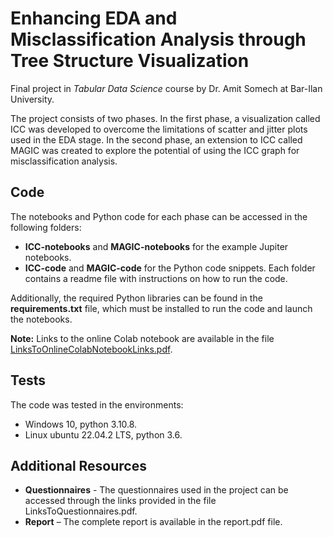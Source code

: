 # Enhancing EDA and Misclassification Analysis through Tree Structure Visualization

Final project in *Tabular Data Science* course by Dr. Amit Somech at Bar-Ilan University.

The project consists of two phases. In the first phase, a visualization called ICC was developed to overcome the limitations of scatter and jitter plots used in the EDA stage. In the second phase, an extension to ICC called MAGIC was created to explore the potential of using the ICC graph for misclassification analysis.

## Code

The notebooks and Python code for each phase can be accessed in the following folders:
* **ICC-notebooks** and **MAGIC-notebooks** for the example Jupiter notebooks.
* **ICC-code** and **MAGIC-code** for the Python code snippets. Each folder contains a readme file with instructions on how to run the code.

Additionally, the required Python libraries can be found in the **requirements.txt** file, which must be installed to run the code and launch the notebooks.

**Note:** Links to the online Colab notebook are available in the file [LinksToOnlineColabNotebookLinks.pdf](https://github.com/mhornstein/Tabular-Data-Science-Final-Project/blob/main/LinksToOnlineColabNotebookLinks.pdf "LinksToOnlineColabNotebookLinks.pdf").

## Tests
The code was tested in the environments:
* Windows 10, python 3.10.8.
* Linux ubuntu 22.04.2 LTS, python 3.6.

## Additional Resources

* **Questionnaires**  -  The questionnaires used in the project can be accessed through the links provided in the file LinksToQuestionnaires.pdf.
* **Report** – The complete report is available in the report.pdf file.

